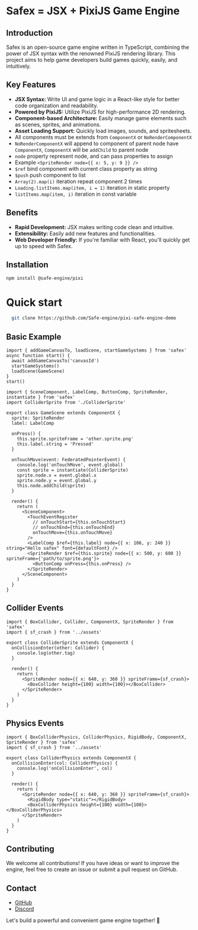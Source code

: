 # Safex = JSX + PixiJS Game Engine

## Introduction

Safex is an open-source game engine written in TypeScript, combining the power of JSX syntax with the renowned PixiJS rendering library. This project aims to help game developers build games quickly, easily, and intuitively.

## Key Features

- **JSX Syntax:** Write UI and game logic in a React-like style for better code organization and readability.
- **Powered by PixiJS:** Utilize PixiJS for high-performance 2D rendering.
- **Component-based Architecture:** Easily manage game elements such as scenes, sprites, and animations.
- **Asset Loading Support:** Quickly load images, sounds, and spritesheets.
- All components must be extends from `ComponentX` or `NoRenderComponentX`
- `NoRenderComponentX` will append to component of parent node have `ComponentX`, `ComponentX` will be `addChild` to parent node
- `node` property represent node, and can pass properties to assign
- Example `<SpriteRender node={{ x: 5, y: 9 }} />`
- `$ref` bind component with current class property as string
- `$push` push component to list
- `Array(2).map(i)` iteration repeat component 2 times
- `Loading.listItems.map(item, i = 1)` iteration in static property
- `listItems.map(item, i)` iteration in const variable

## Benefits

- **Rapid Development:** JSX makes writing code clean and intuitive.
- **Extensibility:** Easily add new features and functionalities.
- **Web Developer Friendly:** If you're familiar with React, you'll quickly get up to speed with Safex.

## Installation

```sh
npm install @safe-engine/pixi
```

# Quick start

```sh
  git clone https://github.com/Safe-engine/pixi-safe-engine-demo
```

## Basic Example

```tsx game.ts
import { addGameCanvasTo, loadScene, startGameSystems } from 'safex'
async function start() {
  await addGameCanvasTo('canvasId')
  startGameSystems()
  loadScene(GameScene)
}
start()
```

```tsx GameScene.tsx
import { SceneComponent, LabelComp, ButtonComp, SpriteRender, instantiate } from 'safex'
import ColliderSprite from './ColliderSprite'

export class GameScene extends ComponentX {
  sprite: SpriteRender
  label: LabelComp

  onPress() {
    this.sprite.spriteFrame = 'other.sprite.png'
    this.label.string = 'Pressed'
  }

  onTouchMove(event: FederatedPointerEvent) {
    console.log('onTouchMove', event.global)
    const sprite = instantiate(ColliderSprite)
    sprite.node.x = event.global.x
    sprite.node.y = event.global.y
    this.node.addChild(sprite)
  }

  render() {
    return (
      <SceneComponent>
        <TouchEventRegister
          // onTouchStart={this.onTouchStart}
          // onTouchEnd={this.onTouchEnd}
          onTouchMove={this.onTouchMove}
        />
        <LabelComp $ref={this.label} node={{ x: 106, y: 240 }} string="Hello safex" font={defaultFont} />
        <SpriteRender $ref={this.sprite} node={{ x: 500, y: 600 }} spriteFrame={'path/to/sprite.png'}>
          <ButtonComp onPress={this.onPress} />
        </SpriteRender>
      </SceneComponent>
    )
  }
}
```

## Collider Events

```tsx
import { BoxCollider, Collider, ComponentX, SpriteRender } from 'safex'
import { sf_crash } from '../assets'

export class ColliderSprite extends ComponentX {
  onCollisionEnter(other: Collider) {
    console.log(other.tag)
  }

  render() {
    return (
      <SpriteRender node={{ x: 640, y: 360 }} spriteFrame={sf_crash}>
        <BoxCollider height={100} width={100}></BoxCollider>
      </SpriteRender>
    )
  }
}
```

## Physics Events

```tsx
import { BoxColliderPhysics, ColliderPhysics, RigidBody, ComponentX, SpriteRender } from 'safex'
import { sf_crash } from '../assets'

export class ColliderPhysics extends ComponentX {
  onCollisionEnter(col: ColliderPhysics) {
    console.log('onCollisionEnter', col)
  }

  render() {
    return (
      <SpriteRender node={{ x: 640, y: 360 }} spriteFrame={sf_crash}>
        <RigidBody type="static"></RigidBody>
        <BoxColliderPhysics height={100} width={100}></BoxColliderPhysics>
      </SpriteRender>
    )
  }
}
```

## Contributing

We welcome all contributions! If you have ideas or want to improve the engine, feel free to create an issue or submit a pull request on GitHub.

## Contact

- [GitHub](https://github.com/Safe-engine/safex-pixi)
- [Discord](https://discord.com/channels/1344214207268388979/1344214208044208140)

Let's build a powerful and convenient game engine together! 🚀
